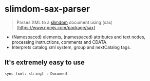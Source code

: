# slimdom-sax-parser

> Parses XML to a [slimdom](https://www.npmjs.com/package/slimdom) document using (sax)[https://www.npmjs.com/package/sax]

- (Namespaced) elements, (namespaced) attributes and text nodes, processing instructions, comments and CDATA.
- Interprets catalog.xml system, group and nextCatalog tags.

## It's extremely easy to use

```
sync (xml: string) : Document
```